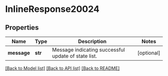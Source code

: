 # InlineResponse20024

## Properties
Name | Type | Description | Notes
------------ | ------------- | ------------- | -------------
**message** | **str** | Message indicating successful update of state list. | [optional] 

[[Back to Model list]](../README.md#documentation-for-models) [[Back to API list]](../README.md#documentation-for-api-endpoints) [[Back to README]](../README.md)

